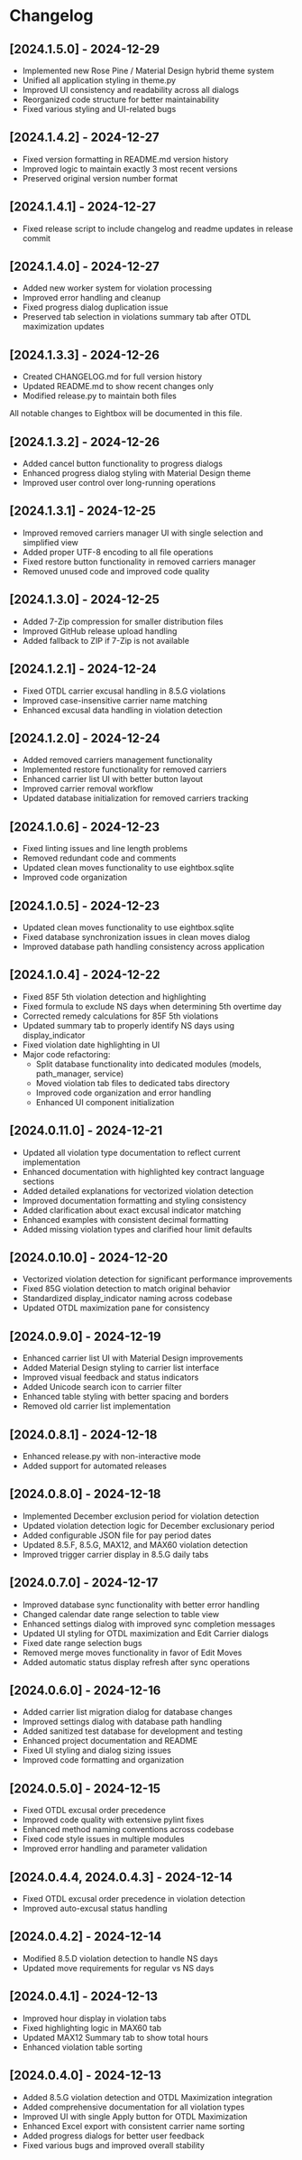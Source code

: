 # Changelog

## [2024.1.5.0] - 2024-12-29
- Implemented new Rose Pine / Material Design hybrid theme system
- Unified all application styling in theme.py
- Improved UI consistency and readability across all dialogs
- Reorganized code structure for better maintainability
- Fixed various styling and UI-related bugs



## [2024.1.4.2] - 2024-12-27
- Fixed version formatting in README.md version history
- Improved logic to maintain exactly 3 most recent versions
- Preserved original version number format



## [2024.1.4.1] - 2024-12-27
- Fixed release script to include changelog and readme updates in release commit



## [2024.1.4.0] - 2024-12-27
- Added new worker system for violation processing
- Improved error handling and cleanup
- Fixed progress dialog duplication issue
- Preserved tab selection in violations summary tab after OTDL maximization updates



## [2024.1.3.3] - 2024-12-26
- Created CHANGELOG.md for full version history
- Updated README.md to show recent changes only
- Modified release.py to maintain both files



All notable changes to Eightbox will be documented in this file.

## [2024.1.3.2] - 2024-12-26
- Added cancel button functionality to progress dialogs
- Enhanced progress dialog styling with Material Design theme
- Improved user control over long-running operations

## [2024.1.3.1] - 2024-12-25
- Improved removed carriers manager UI with single selection and simplified view
- Added proper UTF-8 encoding to all file operations
- Fixed restore button functionality in removed carriers manager
- Removed unused code and improved code quality

## [2024.1.3.0] - 2024-12-25
- Added 7-Zip compression for smaller distribution files
- Improved GitHub release upload handling
- Added fallback to ZIP if 7-Zip is not available

## [2024.1.2.1] - 2024-12-24
- Fixed OTDL carrier excusal handling in 8.5.G violations
- Improved case-insensitive carrier name matching
- Enhanced excusal data handling in violation detection

## [2024.1.2.0] - 2024-12-24
- Added removed carriers management functionality
- Implemented restore functionality for removed carriers
- Enhanced carrier list UI with better button layout
- Improved carrier removal workflow
- Updated database initialization for removed carriers tracking

## [2024.1.0.6] - 2024-12-23
- Fixed linting issues and line length problems
- Removed redundant code and comments
- Updated clean moves functionality to use eightbox.sqlite
- Improved code organization

## [2024.1.0.5] - 2024-12-23
- Updated clean moves functionality to use eightbox.sqlite
- Fixed database synchronization issues in clean moves dialog
- Improved database path handling consistency across application

## [2024.1.0.4] - 2024-12-22
- Fixed 85F 5th violation detection and highlighting
- Fixed formula to exclude NS days when determining 5th overtime day
- Corrected remedy calculations for 85F 5th violations
- Updated summary tab to properly identify NS days using display_indicator
- Fixed violation date highlighting in UI
- Major code refactoring:
  - Split database functionality into dedicated modules (models, path_manager, service)
  - Moved violation tab files to dedicated tabs directory
  - Improved code organization and error handling
  - Enhanced UI component initialization

## [2024.0.11.0] - 2024-12-21
- Updated all violation type documentation to reflect current implementation
- Enhanced documentation with highlighted key contract language sections
- Added detailed explanations for vectorized violation detection
- Improved documentation formatting and styling consistency
- Added clarification about exact excusal indicator matching
- Enhanced examples with consistent decimal formatting
- Added missing violation types and clarified hour limit defaults

## [2024.0.10.0] - 2024-12-20
- Vectorized violation detection for significant performance improvements
- Fixed 85G violation detection to match original behavior
- Standardized display_indicator naming across codebase
- Updated OTDL maximization pane for consistency

## [2024.0.9.0] - 2024-12-19
- Enhanced carrier list UI with Material Design improvements
- Added Material Design styling to carrier list interface
- Improved visual feedback and status indicators
- Added Unicode search icon to carrier filter
- Enhanced table styling with better spacing and borders
- Removed old carrier list implementation

## [2024.0.8.1] - 2024-12-18
- Enhanced release.py with non-interactive mode
- Added support for automated releases

## [2024.0.8.0] - 2024-12-18
- Implemented December exclusion period for violation detection
- Updated violation detection logic for December exclusionary period
- Added configurable JSON file for pay period dates
- Updated 8.5.F, 8.5.G, MAX12, and MAX60 violation detection
- Improved trigger carrier display in 8.5.G daily tabs

## [2024.0.7.0] - 2024-12-17
- Improved database sync functionality with better error handling
- Changed calendar date range selection to table view
- Enhanced settings dialog with improved sync completion messages
- Updated UI styling for OTDL maximization and Edit Carrier dialogs
- Fixed date range selection bugs
- Removed merge moves functionality in favor of Edit Moves
- Added automatic status display refresh after sync operations

## [2024.0.6.0] - 2024-12-16
- Added carrier list migration dialog for database changes
- Improved settings dialog with database path handling
- Added sanitized test database for development and testing
- Enhanced project documentation and README
- Fixed UI styling and dialog sizing issues
- Improved code formatting and organization

## [2024.0.5.0] - 2024-12-15
- Fixed OTDL excusal order precedence
- Improved code quality with extensive pylint fixes
- Enhanced method naming conventions across codebase
- Fixed code style issues in multiple modules
- Improved error handling and parameter validation

## [2024.0.4.4, 2024.0.4.3] - 2024-12-14
- Fixed OTDL excusal order precedence in violation detection
- Improved auto-excusal status handling

## [2024.0.4.2] - 2024-12-14
- Modified 8.5.D violation detection to handle NS days
- Updated move requirements for regular vs NS days

## [2024.0.4.1] - 2024-12-13
- Improved hour display in violation tabs
- Fixed highlighting logic in MAX60 tab
- Updated MAX12 Summary tab to show total hours
- Enhanced violation table sorting

## [2024.0.4.0] - 2024-12-13
- Added 8.5.G violation detection and OTDL Maximization integration
- Added comprehensive documentation for all violation types
- Improved UI with single Apply button for OTDL Maximization
- Enhanced Excel export with consistent carrier name sorting
- Added progress dialogs for better user feedback
- Fixed various bugs and improved overall stability 